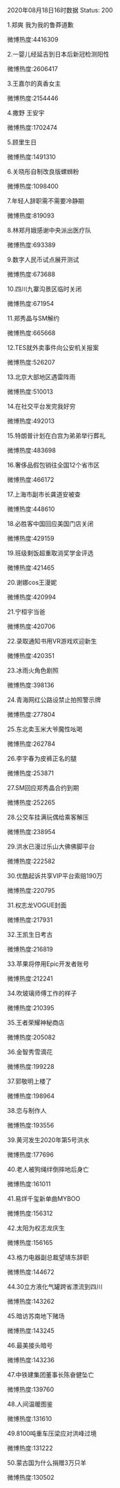 2020年08月18日16时数据
Status: 200

1.郑爽 我为我的鲁莽道歉

微博热度:4416309

2.一婴儿经延吉到日本后新冠检测阳性

微博热度:2606417

3.王嘉尔的真香女主

微博热度:2154446

4.撒野 王安宇

微博热度:1702474

5.顾里生日

微博热度:1491310

6.关晓彤自制改良版螺蛳粉

微博热度:1098400

7.年轻人辞职需不需要冷静期

微博热度:819093

8.林郑月娥感谢中央派出医疗队

微博热度:693389

9.数字人民币试点展开测试

微博热度:673688

10.四川九寨沟景区临时关闭

微博热度:671954

11.郑秀晶与SM解约

微博热度:665668

12.TES就外卖事件向公安机关报案

微博热度:526207

13.北京大部地区遇雷阵雨

微博热度:510013

14.在社交平台发完我好穷

微博热度:492013

15.特朗普计划在白宫为弟弟举行葬礼

微博热度:483698

16.奢侈品假包销往全国12个省市区

微博热度:466172

17.上海市副市长龚道安被查

微博热度:448610

18.必胜客中国回应美国门店关闭

微博热度:429159

19.班级剩饭超重取消奖学金评选

微博热度:421465

20.谢娜cos王漫妮

微博热度:420994

21.宁桓宇当爸

微博热度:420706

22.录取通知书用VR游戏欢迎新生

微博热度:420351

23.冰雨火角色剧照

微博热度:398136

24.青海网红公路设禁止拍照警示牌

微博热度:277804

25.东北卖玉米大爷魔性吆喝

微博热度:262784

26.李宇春为皮裤正名的腿

微博热度:253871

27.SM回应郑秀晶合约到期

微博热度:252265

28.公交车挂满玩偶给乘客解压

微博热度:238954

29.洪水已漫过乐山大佛佛脚平台

微博热度:222582

30.优酷起诉共享VIP平台索赔190万

微博热度:220795

31.权志龙VOGUE封面

微博热度:217931

32.王凯生日考古

微博热度:216819

33.苹果将停用Epic开发者账号

微博热度:212241

34.吹玻璃师傅工作的样子

微博热度:210395

35.王者荣耀神秘商店

微博热度:205082

36.金智秀雪滴花

微博热度:199228

37.郭敬明上楼了

微博热度:198964

38.恋与制作人

微博热度:193556

39.黄河发生2020年第5号洪水

微博热度:177696

40.老人被狗绳绊倒摔地后身亡

微博热度:161011

41.易烊千玺新单曲MYBOO

微博热度:156312

42.太阳为权志龙庆生

微博热度:156165

43.格力电器副总裁望靖东辞职

微博热度:144672

44.30立方液化气罐跨省漂流到四川

微博热度:143262

45.暗访苏南地下赌场

微博热度:143245

46.最美接头暗号

微博热度:143236

47.中铁建集团董事长陈奋健坠亡

微博热度:139760

48.人间温暖图鉴

微博热度:131610

49.8100吨重车压梁应对洪峰过境

微博热度:131222

50.蒙古国为什么捐赠3万只羊

微博热度:130502

